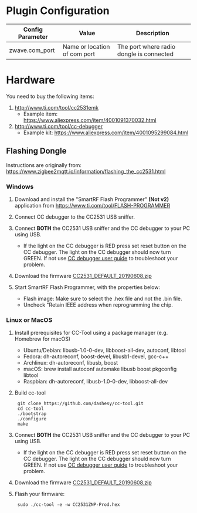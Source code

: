 # Plugin Configuration

|Config Parameter |Value                        |Description |
|-----------------|-----------------------------|------------|
|zwave.com_port   |Name or location of com port |The port where radio dongle is connected|

# Hardware

You need to buy the following items:

1. http://www.ti.com/tool/cc2531emk
   * Example item:
     https://www.aliexpress.com/item/4001091370032.html
2. http://www.ti.com/tool/cc-debugger
    * Example kit:
      https://www.aliexpress.com/item/4001095299084.html

## Flashing Dongle
Instructions are originally from: https://www.zigbee2mqtt.io/information/flashing_the_cc2531.html

### Windows
1. Download and install the "SmartRF Flash Programmer" **(Not v2)** application from https://www.ti.com/tool/FLASH-PROGRAMMER


2. Connect CC debugger to the CC2531 USB sniffer.
3. Connect **BOTH** the CC2531 USB sniffer and the CC debugger to your PC using USB. 
   * If the light on the CC debugger is RED press set reset button on the CC debugger. The light on the CC debugger should now turn GREEN. If not use [CC debugger user guide](http://www.ti.com/lit/ug/swru197h/swru197h.pdf) to troubleshoot your problem.
4. Download the firmware [CC2531_DEFAULT_20190608.zip](https://github.com/Koenkk/Z-Stack-firmware/raw/master/coordinator/Z-Stack_Home_1.2/bin/default/CC2531_DEFAULT_20190608.zip)
4. Start SmartRF Flash Programmer, with the properties below:
    * Flash image: Make sure to select the .hex file and not the .bin file.
    * Uncheck "Retain IEEE address when reprogramming the chip.

### Linux or MacOS

1. Install prerequisites for CC-Tool using a package manager (e.g. Homebrew for macOS)
    * Ubuntu/Debian: libusb-1.0-0-dev, libboost-all-dev, autoconf, libtool
    * Fedora: dh-autoreconf, boost-devel, libusb1-devel, gcc-c++
    * Archlinux: dh-autoreconf, libusb, boost
    * macOS: brew install autoconf automake libusb boost pkgconfig libtool
    * Raspbian: dh-autoreconf, libusb-1.0-0-dev, libboost-all-dev

2. Build cc-tool
   
        git clone https://github.com/dashesy/cc-tool.git
        cd cc-tool
        ./bootstrap
        ./configure
        make

3. Connect **BOTH** the CC2531 USB sniffer and the CC debugger to your PC using USB.
    * If the light on the CC debugger is RED press set reset button on the CC debugger. The light on the CC debugger should now turn GREEN. If not use [CC debugger user guide](http://www.ti.com/lit/ug/swru197h/swru197h.pdf) to troubleshoot your problem.
4. Download the firmware [CC2531_DEFAULT_20190608.zip](https://github.com/Koenkk/Z-Stack-firmware/raw/master/coordinator/Z-Stack_Home_1.2/bin/default/CC2531_DEFAULT_20190608.zip)
5. Flash your firmware:

        sudo ./cc-tool -e -w CC2531ZNP-Prod.hex

